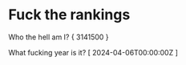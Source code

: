 # Fuck the rankings

Who the hell am I?
{ 3141500 }

What fucking year is it?
[ 2024-04-06T00:00:00Z ]

